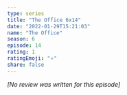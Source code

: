 ```yaml
---
type: series
title: "The Office 6x14"
date: "2022-01-29T15:21:03"
name: "The Office"
season: 6
episode: 14
rating: 1
ratingEmoji: "⭐️"
share: false
---
```


_[No review was written for this episode]_
